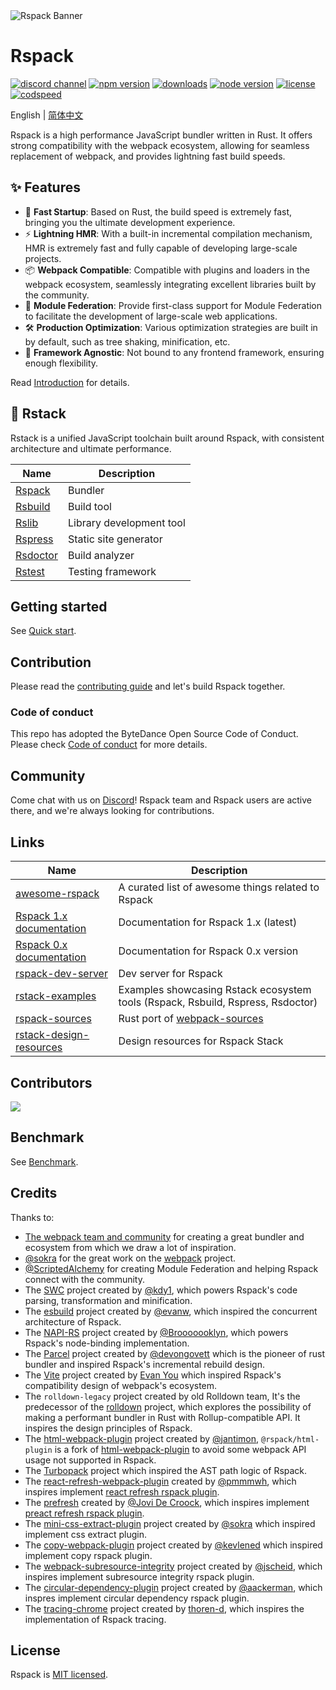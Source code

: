 <picture>
  <img alt="Rspack Banner" src="https://assets.rspack.dev/rspack/rspack-banner.png">
</picture>

# Rspack

<p>
  <a href="https://discord.gg/79ZZ66GH9E"><img src="https://img.shields.io/badge/chat-discord-blue?style=flat-square&logo=discord&colorA=564341&colorB=EDED91" alt="discord channel" /></a>
  <a href="https://www.npmjs.com/package/@rspack/core?activeTab=readme"><img src="https://img.shields.io/npm/v/@rspack/core?style=flat-square&colorA=564341&colorB=EDED91" alt="npm version" /></a>
  <a href="https://npmcharts.com/compare/@rspack/core?minimal=true"><img src="https://img.shields.io/npm/dm/@rspack/core.svg?style=flat-square&colorA=564341&colorB=EDED91" alt="downloads" /></a>
  <a href="https://nodejs.org/en/about/previous-releases"><img src="https://img.shields.io/node/v/@rspack/core.svg?style=flat-square&colorA=564341&colorB=EDED91" alt="node version"></a>
  <a href="https://github.com/web-infra-dev/rspack/blob/main/LICENSE"><img src="https://img.shields.io/badge/License-MIT-blue.svg?style=flat-square&colorA=564341&colorB=EDED91" alt="license" /></a>
  <a href="https://codspeed.io/web-infra-dev/rspack"><img src="https://img.shields.io/endpoint?url=https%3A%2F%2Fcodspeed.io%2Fbadge.json&style=flat-square&colorA=564341&colorB=EDED91" alt="codspeed" /></a>
</p>

English | [简体中文](./README.zh-CN.md)

Rspack is a high performance JavaScript bundler written in Rust. It offers strong compatibility with the webpack ecosystem, allowing for seamless replacement of webpack, and provides lightning fast build speeds.

## ✨ Features

- 🚀 **Fast Startup**: Based on Rust, the build speed is extremely fast, bringing you the ultimate development experience.
- ⚡ **Lightning HMR**: With a built-in incremental compilation mechanism, HMR is extremely fast and fully capable of developing large-scale projects.
- 📦 **Webpack Compatible**: Compatible with plugins and loaders in the webpack ecosystem, seamlessly integrating excellent libraries built by the community.
- 🎨 **Module Federation**: Provide first-class support for Module Federation to facilitate the development of large-scale web applications.
- 🛠️ **Production Optimization**: Various optimization strategies are built in by default, such as tree shaking, minification, etc.
- 🎯 **Framework Agnostic**: Not bound to any frontend framework, ensuring enough flexibility.

Read [Introduction](https://rspack.dev/guide/start/introduction) for details.

## 🦀 Rstack

Rstack is a unified JavaScript toolchain built around Rspack, with consistent architecture and ultimate performance.

| Name                                                  | Description              |
| ----------------------------------------------------- | ------------------------ |
| [Rspack](https://github.com/web-infra-dev/rspack)     | Bundler                  |
| [Rsbuild](https://github.com/web-infra-dev/rsbuild)   | Build tool               |
| [Rslib](https://github.com/web-infra-dev/rslib)       | Library development tool |
| [Rspress](https://github.com/web-infra-dev/rspress)   | Static site generator    |
| [Rsdoctor](https://github.com/web-infra-dev/rsdoctor) | Build analyzer           |
| [Rstest](https://github.com/web-infra-dev/rstest)     | Testing framework        |

## Getting started

See [Quick start](https://rspack.dev/guide/start/quick-start).

## Contribution

Please read the [contributing guide](./CONTRIBUTING.md) and let's build Rspack together.

### Code of conduct

This repo has adopted the ByteDance Open Source Code of Conduct. Please check [Code of conduct](./CODE_OF_CONDUCT.md) for more details.

## Community

Come chat with us on [Discord](https://discord.gg/79ZZ66GH9E)! Rspack team and Rspack users are active there, and we're always looking for contributions.

## Links

| Name                                                                                 | Description                                                                     |
| ------------------------------------------------------------------------------------ | ------------------------------------------------------------------------------- |
| [awesome-rspack](https://github.com/web-infra-dev/awesome-rspack)                    | A curated list of awesome things related to Rspack                              |
| [Rspack 1.x documentation](https://rspack.dev/)                                      | Documentation for Rspack 1.x (latest)                                           |
| [Rspack 0.x documentation](https://v0.rspack.dev/)                                   | Documentation for Rspack 0.x version                                            |
| [rspack-dev-server](https://github.com/web-infra-dev/rspack-dev-server)              | Dev server for Rspack                                                           |
| [rstack-examples](https://github.com/rspack-contrib/rstack-examples)                 | Examples showcasing Rstack ecosystem tools (Rspack, Rsbuild, Rspress, Rsdoctor) |
| [rspack-sources](https://github.com/web-infra-dev/rspack-sources)                    | Rust port of [webpack-sources](https://www.npmjs.com/package/webpack-sources)   |
| [rstack-design-resources](https://github.com/rspack-contrib/rstack-design-resources) | Design resources for Rspack Stack                                               |

## Contributors

<a href="https://github.com/web-infra-dev/rspack/graphs/contributors"><img src="https://opencollective.com/rspack/contributors.svg?width=890&button=false" /></a>

## Benchmark

See [Benchmark](https://rspack-ecosystem-benchmark.rspack.dev/).

## Credits

Thanks to:

- [The webpack team and community](https://webpack.js.org/) for creating a great bundler and ecosystem from which we draw a lot of inspiration.
- [@sokra](https://github.com/sokra) for the great work on the [webpack](https://github.com/webpack/webpack) project.
- [@ScriptedAlchemy](https://github.com/ScriptedAlchemy) for creating Module Federation and helping Rspack connect with the community.
- The [SWC](https://github.com/swc-project/swc) project created by [@kdy1](https://github.com/kdy1), which powers Rspack's code parsing, transformation and minification.
- The [esbuild](https://github.com/evanw/esbuild) project created by [@evanw](https://github.com/evanw), which inspired the concurrent architecture of Rspack.
- The [NAPI-RS](https://github.com/napi-rs/napi-rs) project created by [@Brooooooklyn](https://github.com/Brooooooklyn), which powers Rspack's node-binding implementation.
- The [Parcel](https://github.com/parcel-bundler/parcel) project created by [@devongovett](https://github.com/devongovett) which is the pioneer of rust bundler and inspired Rspack's incremental rebuild design.
- The [Vite](https://github.com/vitejs/vite) project created by [Evan You](https://github.com/yyx990803) which inspired Rspack's compatibility design of webpack's ecosystem.
- The `rolldown-legacy` project created by old Rolldown team, It's the predecessor of the [rolldown](https://github.com/rolldown) project, which explores the possibility of making a performant bundler in Rust with Rollup-compatible API. It inspires the design principles of Rspack.
- The [html-webpack-plugin](https://github.com/jantimon/html-webpack-plugin) project created by [@jantimon](https://github.com/jantimon), `@rspack/html-plugin` is a fork of [html-webpack-plugin](https://github.com/jantimon/html-webpack-plugin) to avoid some webpack API usage not supported in Rspack.
- The [Turbopack](https://github.com/vercel/turbo) project which inspired the AST path logic of Rspack.
- The [react-refresh-webpack-plugin](https://github.com/pmmmwh/react-refresh-webpack-plugin) created by [@pmmmwh](https://github.com/pmmmwh), which inspires implement [react refresh rspack plugin](https://github.com/rspack-contrib/rspack-plugin-react-refresh).
- The [prefresh](https://github.com/preactjs/prefresh) created by [@Jovi De Croock](https://github.com/JoviDeCroock), which inspires implement [preact refresh rspack plugin](https://github.com/rspack-contrib/rspack-plugin-preact-refresh).
- The [mini-css-extract-plugin](https://github.com/webpack-contrib/mini-css-extract-plugin) project created by [@sokra](https://github.com/sokra) which inspired implement css extract plugin.
- The [copy-webpack-plugin](https://github.com/webpack-contrib/copy-webpack-plugin) project created by [@kevlened](https://github.com/kevlened) which inspired implement copy rspack plugin.
- The [webpack-subresource-integrity](https://github.com/waysact/webpack-subresource-integrity) project created by [@jscheid](https://github.com/jscheid), which inspires implement subresource integrity rspack plugin.
- The [circular-dependency-plugin](https://github.com/aackerman/circular-dependency-plugin) project created by [@aackerman](https://github.com/aackerman), which inspres implement circular dependency rspack plugin.
- The [tracing-chrome](https://github.com/thoren-d/tracing-chrome) project created by [thoren-d](https://github.com/thoren-d), which inspires the implementation of Rspack tracing.

## License

Rspack is [MIT licensed](https://github.com/web-infra-dev/rspack/blob/main/LICENSE).
